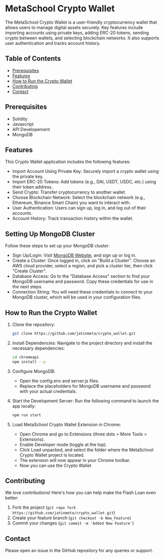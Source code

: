 # MetaSchool Crypto Wallet
The MetaSchool Crypto Wallet is a user-friendly cryptocurrency wallet that allows users to manage digital assets securely. Key features include importing accounts using private keys, adding ERC-20 tokens, sending crypto between wallets, and selecting blockchain networks. It also supports user authentication and tracks account history.


## Table of Contents

- [Prerequisites](#prerequisites)
- [Features](#features)
- [How to Run the Crypto Wallet](#how-to-run-the-crypto-wallet)
- [Contributing](#contributing)
- [Contact](#contact)

## Prerequisites
- Solidity
- Javascript
- API Developement 
- MongoDB

## Features
This Crypto Wallet application includes the following features:

- Import Account Using Private Key: Securely import a crypto wallet using the private key.
- Import ERC-20 Tokens: Add tokens (e.g., DAI, USDT, USDC, etc.) using their token address.
- Send Crypto: Transfer cryptocurrency to another wallet.
- Choose Blockchain Network: Select the blockchain network (e.g., Ethereum, Binance Smart Chain) you want to interact with.
- User Authentication: Users can sign up, log in, and log out of their accounts.
- Account History: Track transaction history within the wallet.


## Setting Up MongoDB Cluster
Follow these steps to set up your MongoDB cluster:

- Sign Up/Login: Visit [MongoDB Website](https://www.mongodb.com/), and sign up or log in.
- Create a Cluster: Once logged in, click on "Build a Cluster". Choose an AWS cloud provider, select a region, and pick a cluster tier, then click "Create Cluster".
- Database Access: Go to the "Database Access" section to find your MongoDB username and password. Copy these credentials for use in the next steps.
- Connection String: You will need these credentials to connect to your MongoDB cluster, which will be used in your configuration files.


## How to Run the Crypto Wallet
1. Clone the repository:
    ```bash
    git clone https://github.com/jatinmeta/crypto_wallet.git
    ```
2. Install Dependencies: Navigate to the project directory and install the necessary dependencies:
    ```bash
    cd chromeapi
    npm install --y
    ```
3. Configure MongoDB:
      - Open the config.env and server.js files.
      - Replace the placeholders for MongoDB username and password with your actual credentials.

4. Start the Development Server: Run the following command to launch the app locally:
    ```bash
    npm run start
    ```
5. Load MetaSchool Crypto Wallet Extension in Chrome:
    - Open Chrome and go to Extensions (three dots > More Tools > Extensions).
    - Enable Developer mode (toggle at the top).
    - Click Load unpacked, and select the folder where the MetaSchool Crypto Wallet project is located.
    - The extension will now appear in your Chrome toolbar.
    - Now you can use the Crypto Wallet


## Contributing

We love contributions! Here's how you can help make the Flash Loan even better:

1. Fork the project (`git repo fork https://github.com/jatinmeta/crypto_wallet.git`)
2. Create your feature branch (`git checkout -b New_Feature`)
3. Commit your changes (`git commit -m 'Added New Feature'`)

## Contact

Please open an issue in the GitHub repository for any queries or support.
